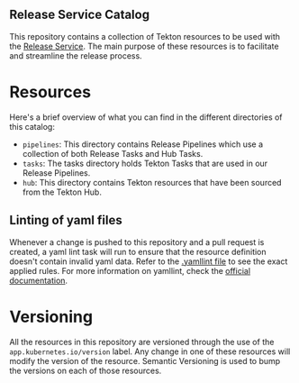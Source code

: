 ## Release Service Catalog

This repository contains a collection of Tekton resources to be used with the
[Release Service](https://github.com/redhat-appstudio/release-service). The main purpose of these
resources is to facilitate and streamline the release process.

# Resources
Here's a brief overview of what you can find in the different directories of this catalog:

* `pipelines`: This directory contains Release Pipelines which use a collection of both Release Tasks and Hub Tasks.
* `tasks`: The tasks directory holds Tekton Tasks that are used in our Release Pipelines.
* `hub`: This directory contains Tekton resources that have been sourced from the Tekton Hub.

## Linting of yaml files

Whenever a change is pushed to this repository and a pull request is created, a yaml lint task will run to ensure that the
resource definition doesn't contain invalid yaml data. Refer to the [.yamllint file](.yamllint) to see the exact applied
rules. For more information on yamllint, check the [official documentation](https://yamllint.readthedocs.io/en/stable).

# Versioning

All the resources in this repository are versioned through the use of the `app.kubernetes.io/version` label. Any change
in one of these resources will modify the version of the resource. Semantic Versioning is used to bump the versions on each
of those resources.
